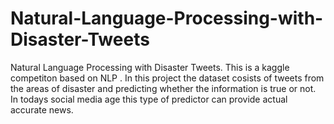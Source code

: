 # Natural-Language-Processing-with-Disaster-Tweets
Natural Language Processing with Disaster Tweets. 
This is a kaggle competiton based on NLP . In this project the dataset cosists of tweets from the areas of disaster and predicting whether the information is true or not. In todays social media age this type of predictor can provide actual accurate news.
